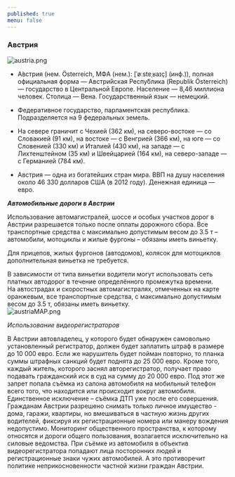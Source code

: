 ```yaml
---
published: true
menu: false
---
```

### Австрия
![austria.png]({{site.baseurl}}images/austria.png)

- А́встрия (нем. Österreich, МФА (нем.): [ˈøːstɐˌʁaɪç] (инф.)), полная официальная форма — Австри́йская Респу́блика (Republik Österreich) — государство в Центральной Европе. Население — 8,46 миллиона человек. Столица — Вена. Государственный язык — немецкий.

- Федеративное государство, парламентская республика. Подразделяется на 9 федеральных земель.

- На севере граничит с Чехией (362 км), на северо-востоке — со Словакией (91 км), на востоке — с Венгрией (366 км), на юге — со Словенией (330 км) и Италией (430 км), на западе — с Лихтенштейном (35 км) и Швейцарией (164 км), на северо-западе — с Германией (784 км).

- Австрия — одна из богатейших стран мира. ВВП на душу населения около 46 330 долларов США (в 2012 году). Денежная единица — евро.  

_**Автомобильные дороги в Австрии**_  

Использование автомагистралей, шоссе и особых участков дорог в Австрии разрешается только после оплаты дорожного сбора. Все транспортные средства с максимально допустимым весом до 3.5 т – автомобили, мотоциклы и жилые фургоны – обязаны иметь виньетку.  

Для прицепов, жилых фургонов (автодомов), колясок для мотоциклов дополнительная виньетка не требуется.  

В зависимости от типа виньетки водители могут использовать сеть платных автодорог в течение определённого промежутка времени.  
На автострадах и скоростных автомагистралях, отмеченных на карте оранжевым, все транспортные средства, с максимально допустимым весом до 3.5 т, обязаны иметь виньетку.  
![austriaMAP.png]({{site.baseurl}}images/austriaMAP.png)

_Использование видеорегистраторов_

В Австрии автовладелец, у которого будет обнаружен самовольно установленный регистратор, должен будет заплатить штраф в размере до 10 000 евро. Если же нарушитель будет пойман повторно, то планка суммы штрафных санкций будет поднята до 25 000 евро. Кроме того, каждый житель, которого заснял авторегистратор, получает право подавать гражданский иск в суд на сумму до 20 000 евро. Под этот же запрет попала съёмка из салона автомобиля на мобильный телефон всего того, что находится или происходит вокруг автомобиля.  
Единственное исключение – съёмка ДТП уже после его совершения.  
Гражданам Австрии разрешено снимать только личное имущество - дома, гаражи, квартиры, но вмешиваться в частную жизнь других водителей, фиксируя их регистрационные номера или манеру вождения недопустимо. Мониторинг общественного пространства, к которому относятся и дороги общего пользования, возлагается исключительно на силовые ведомства. При съёмке из автомобиля в объектив видеорегистратора попадают лица посторонних людей и регистрационные знаки чужих автомобилей. А это противоречит политике неприкосновенности частной жизни граждан Австрии.
